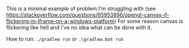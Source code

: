 
This is a minimal example of problem I'm struggling with
(see https://stackoverflow.com/questions/65953896/opengl-canvas-if-flickering-in-jframe-on-a-windows-platform)
For some reason canvas is flickering like hell and I've no idea 
what can be done with it.

How to run:
`./gradlew run`
or
`.\gradlew.bat run`
